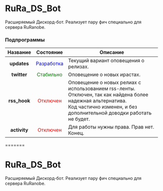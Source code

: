 RuRa_DS_Bot
===========

Расширяемый Дискорд-бот. Реализует пару фич специально для сервера RuRanobe.

### Подпрограммы


Название | Состояние | Описание
:---: | :---: | ---
**updates** | <span style="color:blue">Разработка</span> | Текущий вариант оповещения о релизах.
**twitter** | <span style="color:green">Стабильно</span> | Оповещение о новых ирастах.
**rss_hook** | <span style="color:red">Отключен</span> | Оповещение о новых релиах с использованием rss-ленты. </br> Отключен, так как найдена более надежная альтернатива. </br> Код частично изменен, и без дополнительной доводки работать не будет.
**activity** | <span style="color:red">Отключен</span> | Для работы нужны права. Прав нет. </br>Конец.
=======
# RuRa_DS_Bot
Расширяемый Дискорд-бот. Реализует пару фич специально для сервера RuRanobe.
